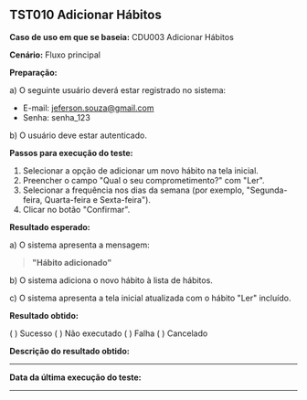 ## TST010 Adicionar Hábitos 

**Caso de uso em que se baseia:** CDU003 Adicionar Hábitos

**Cenário:** Fluxo principal

**Preparação:** 

a) O seguinte usuário deverá estar registrado no sistema:

* E-mail: jeferson.souza@gmail.com
* Senha: senha_123

b) O usuário deve estar autenticado.

**Passos para execução do teste:**

1. Selecionar a opção de adicionar um novo hábito na tela inicial.
2. Preencher o campo "Qual o seu comprometimento?" com "Ler".
3. Selecionar a frequência nos dias da semana (por exemplo, "Segunda-feira, Quarta-feira e Sexta-feira").
4. Clicar no botão "Confirmar".

**Resultado esperado:**

a) O sistema apresenta a mensagem:
>**"Hábito adicionado"**

b) O sistema adiciona o novo hábito à lista de hábitos.

c) O sistema apresenta a tela inicial atualizada com o hábito "Ler" incluído.

**Resultado obtido:**

( ) Sucesso
( ) Não executado
( ) Falha
( ) Cancelado

**Descrição do resultado obtido:**
___

**Data da última execução do teste:**
___